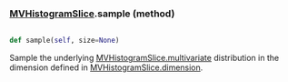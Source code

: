 ### [MVHistogramSlice](MVHistogramSlice.md).sample (method)


```py

def sample(self, size=None)

```



Sample the underlying [MVHistogramSlice.multivariate](MVHistogramSlice.multivariate.md) distribution in the dimension
defined in [MVHistogramSlice.dimension](MVHistogramSlice.dimension.md).

